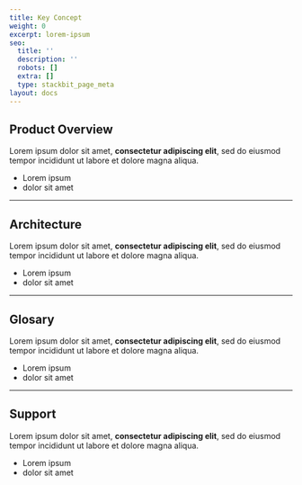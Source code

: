 ```yaml
---
title: Key Concept
weight: 0
excerpt: lorem-ipsum
seo:
  title: ''
  description: ''
  robots: []
  extra: []
  type: stackbit_page_meta
layout: docs
---
```

## Product Overview

Lorem ipsum dolor sit amet, **consectetur adipiscing elit**, sed do eiusmod tempor incididunt ut labore et dolore magna aliqua.

- Lorem ipsum
- dolor sit amet

---
## Architecture

Lorem ipsum dolor sit amet, **consectetur adipiscing elit**, sed do eiusmod tempor incididunt ut labore et dolore magna aliqua.

- Lorem ipsum
- dolor sit amet

---
## Glosary

Lorem ipsum dolor sit amet, **consectetur adipiscing elit**, sed do eiusmod tempor incididunt ut labore et dolore magna aliqua.

- Lorem ipsum
- dolor sit amet

---
## Support

Lorem ipsum dolor sit amet, **consectetur adipiscing elit**, sed do eiusmod tempor incididunt ut labore et dolore magna aliqua.

- Lorem ipsum
- dolor sit amet